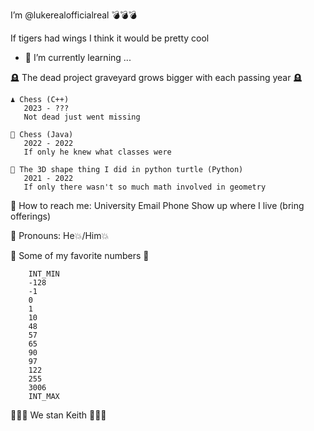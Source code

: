 I’m @lukerealofficialreal 💣️💣️💣️

If tigers had wings I think it would be pretty cool 

- 🌱 I’m currently learning ...

🪦 The dead project graveyard grows bigger with each passing year 🪦

    ♟️ Chess (C++)
       2023 - ???
       Not dead just went missing
    
    🎯 Chess (Java)
       2022 - 2022
       If only he knew what classes were
    
    🐢 The 3D shape thing I did in python turtle (Python)
       2021 - 2022
       If only there wasn't so much math involved in geometry


🦃 How to reach me:
   University Email
   Phone
   Show up where I live (bring offerings)
  
🌭 Pronouns:
    He💥/Him💥
    
🔢 Some of my favorite numbers 🔢

        INT_MIN
        -128
        -1
        0
        1
        10
        48
        57
        65
        90
        97
        122
        255
        3006
        INT_MAX



🐀🐀🐀 We stan Keith 🐀🐀🐀
    

<!---
lukerealofficialreal/lukerealofficialreal is a ✨ special ✨ repository because its `README.md` (this file) appears on your GitHub profile.
You can click the Preview link to take a look at your changes.
--->
